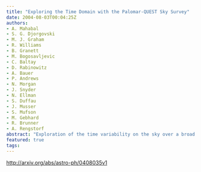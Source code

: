 ```yaml
---
title: "Exploring the Time Domain with the Palomar-QUEST Sky Survey"
date: 2004-08-03T00:04:25Z
authors:
- A. Mahabal
- S. G. Djorgovski
- M. J. Graham
- R. Williams
- B. Granett
- M. Bogosavljevic
- C. Baltay
- D. Rabinowitz
- A. Bauer
- P. Andrews
- N. Morgan
- J. Snyder
- N. Ellman
- S. Duffau
- J. Musser
- S. Mufson
- M. Gebhard
- R. Brunner
- A. Rengstorf
abstract: "Exploration of the time variability on the sky over a broad range of flux levels and wavelengths is rapidly becoming a new frontier of astronomical research. We describe here briefly the Palomar-QUEST survey being carried out from the Samuel Oschin 48-inch Schmidt telescope at Palomar. The following features make the survey an attractive candidate for studying time variability: anticipated survey area of 12,000 - 15,000 sq. degrees in the drift scan mode, point source depth of 21st mag. in I under good conditions, near simultaneous observations in four filters, and at least four passes per year at each location covered. The survey will yield a large number of transients and highly variable sources in the near future and in that sense is a prototype of LSST and Pan-STARRS. We briefly outline our strategy for searching such objects and the proposed pipeline for detecting transients in real-time."
featured: true
tags:
---
```

http://arxiv.org/abs/astro-ph/0408035v1